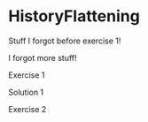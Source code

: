 # HistoryFlattening

Stuff I forgot before exercise 1!

I forgot more stuff!

Exercise 1

Solution 1

Exercise 2
